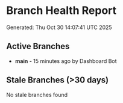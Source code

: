 # Branch Health Report
Generated: Thu Oct 30 14:07:41 UTC 2025

## Active Branches
- **main** - 15 minutes ago by Dashboard Bot

## Stale Branches (>30 days)
No stale branches found
